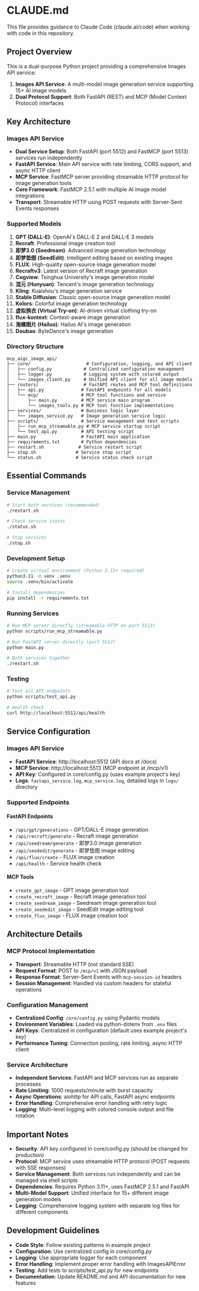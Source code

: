 # CLAUDE.md

This file provides guidance to Claude Code (claude.ai/code) when working with code in this repository.

## Project Overview

This is a dual-purpose Python project providing a comprehensive Images API service:

1. **Images API Service**: A multi-model image generation service supporting 15+ AI image models
2. **Dual Protocol Support**: Both FastAPI (REST) and MCP (Model Context Protocol) interfaces

## Key Architecture

### Images API Service
- **Dual Service Setup**: Both FastAPI (port 5512) and FastMCP (port 5513) services run independently
- **FastAPI Service**: Main API service with rate limiting, CORS support, and async HTTP client
- **MCP Service**: FastMCP server providing streamable HTTP protocol for image generation tools
- **Core Framework**: FastMCP 2.5.1 with multiple AI image model integrations
- **Transport**: Streamable HTTP using POST requests with Server-Sent Events responses

### Supported Models

1. **GPT (DALL-E)**: OpenAI's DALL-E 2 and DALL-E 3 models
2. **Recraft**: Professional image creation tool
3. **即梦3.0 (Seedream)**: Advanced image generation technology
4. **即梦垫图 (SeedEdit)**: Intelligent editing based on existing images
5. **FLUX**: High-quality open-source image generation model
6. **Recraftv3**: Latest version of Recraft image generation
7. **Cogview**: Tsinghua University's image generation model
8. **混元 (Hunyuan)**: Tencent's image generation technology
9. **Kling**: Kuaishou's image generation service
10. **Stable Diffusion**: Classic open-source image generation model
11. **Kolors**: Colorful image generation technology
12. **虚拟换衣 (Virtual Try-on)**: AI-driven virtual clothing try-on
13. **flux-kontext**: Context-aware image generation
14. **海螺图片 (Hailuo)**: Hailuo AI's image generation
15. **Doubao**: ByteDance's image generation

### Directory Structure

```
mcp_aigc_image_api/
├── core/                     # Configuration, logging, and API client
│   ├── config.py            # Centralized configuration management
│   ├── logger.py            # Logging system with colored output
│   └── images_client.py     # Unified API client for all image models
├── routers/                 # FastAPI routes and MCP tool definitions
│   ├── api.py              # FastAPI endpoints for all models
│   └── mcp/                # MCP tool functions and service
│       ├── main.py         # MCP service main program
│       └── images_tools.py # MCP tool function implementations
├── services/               # Business logic layer
│   └── images_service.py   # Image generation service logic
├── scripts/                # Service management and test scripts
│   ├── run_mcp_streamable.py # MCP service startup script
│   └── test_api.py         # API testing script
├── main.py                 # FastAPI main application
├── requirements.txt        # Python dependencies
├── restart.sh             # Service restart script
├── stop.sh               # Service stop script
└── status.sh             # Service status check script
```

## Essential Commands

### Service Management
```bash
# Start both services (recommended)
./restart.sh

# Check service status
./status.sh

# Stop services
./stop.sh
```

### Development Setup
```bash
# Create virtual environment (Python 3.11+ required)
python3.11 -m venv .venv
source .venv/bin/activate

# Install dependencies
pip install -r requirements.txt
```

### Running Services
```bash
# Run MCP server directly (streamable HTTP on port 5513)
python scripts/run_mcp_streamable.py

# Run FastAPI server directly (port 5512)
python main.py

# Both services together
./restart.sh
```

### Testing
```bash
# Test all API endpoints
python scripts/test_api.py

# Health check
curl http://localhost:5512/api/health
```

## Service Configuration

### Images API Service
- **FastAPI Service**: http://localhost:5512 (API docs at /docs)
- **MCP Service**: http://localhost:5513 (MCP endpoint at /mcp/v1)
- **API Key**: Configured in core/config.py (uses example project's key)
- **Logs**: `fastapi_service.log`, `mcp_service.log`, detailed logs in `logs/` directory

### Supported Endpoints

#### FastAPI Endpoints
- `/api/gpt/generations` - GPT/DALL-E image generation
- `/api/recraft/generate` - Recraft image generation
- `/api/seedream/generate` - 即梦3.0 image generation
- `/api/seededit/generate` - 即梦垫图 image editing
- `/api/flux/create` - FLUX image creation
- `/api/health` - Service health check

#### MCP Tools
- `create_gpt_image` - GPT image generation tool
- `create_recraft_image` - Recraft image generation tool
- `create_seedream_image` - Seedream image generation tool
- `create_seededit_image` - SeedEdit image editing tool
- `create_flux_image` - FLUX image creation tool

## Architecture Details

### MCP Protocol Implementation
- **Transport**: Streamable HTTP (not standard SSE)
- **Request Format**: POST to `/mcp/v1` with JSON payload
- **Response Format**: Server-Sent Events with `mcp-session-id` headers
- **Session Management**: Handled via custom headers for stateful operations

### Configuration Management
- **Centralized Config**: `core/config.py` using Pydantic models
- **Environment Variables**: Loaded via python-dotenv from `.env` files
- **API Keys**: Centralized in configuration (default uses example project's key)
- **Performance Tuning**: Connection pooling, rate limiting, async HTTP client

### Service Architecture
- **Independent Services**: FastAPI and MCP services run as separate processes
- **Rate Limiting**: 1000 requests/minute with burst capacity
- **Async Operations**: aiohttp for API calls, FastAPI async endpoints
- **Error Handling**: Comprehensive error handling with retry logic
- **Logging**: Multi-level logging with colored console output and file rotation

## Important Notes

- **Security**: API key configured in core/config.py (should be changed for production)
- **Protocol**: MCP service uses streamable HTTP protocol (POST requests with SSE responses)
- **Service Management**: Both services run independently and can be managed via shell scripts
- **Dependencies**: Requires Python 3.11+, uses FastMCP 2.5.1 and FastAPI
- **Multi-Model Support**: Unified interface for 15+ different image generation models
- **Logging**: Comprehensive logging system with separate log files for different components

## Development Guidelines

- **Code Style**: Follow existing patterns in example project
- **Configuration**: Use centralized config in core/config.py
- **Logging**: Use appropriate logger for each component
- **Error Handling**: Implement proper error handling with ImagesAPIError
- **Testing**: Add tests to scripts/test_api.py for new endpoints
- **Documentation**: Update README.md and API documentation for new features